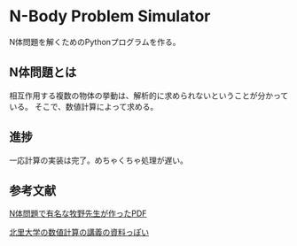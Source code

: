 # N-Body Problem Simulator
N体問題を解くためのPythonプログラムを作る。

## N体問題とは
相互作用する複数の物体の挙動は、解析的に求められないということが分かっている。
そこで、数値計算によって求める。

## 進捗
一応計算の実装は完了。めちゃくちゃ処理が遅い。

## 参考文献
[N体問題で有名な牧野先生が作ったPDF](http://www.cfca.nao.ac.jp/~cfca/hpc/muv/text/makino_07.pdf)

[北里大学の数値計算の講義の資料っぽい](https://www.kitasato-u.ac.jp/sci/resea/buturi/hisenkei/sogo/sanpou07.pdf)
